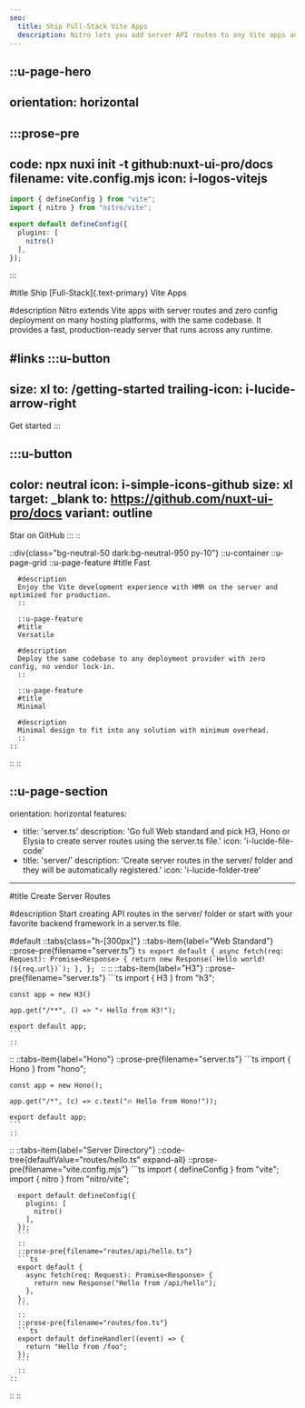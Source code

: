 ```yaml
---
seo:
  title: Ship Full-Stack Vite Apps
  description: Nitro lets you add server API routes to any Vite apps and deploy with zero configuration on your favorite hosting platform.
---
```


::u-page-hero
---
orientation: horizontal
---
  :::prose-pre
  ---
  code: npx nuxi init -t github:nuxt-ui-pro/docs
  filename: vite.config.mjs
  icon: i-logos-vitejs
  ---
  ```ts
  import { defineConfig } from "vite";
  import { nitro } from "nitro/vite";

  export default defineConfig({
    plugins: [
      nitro()
    ],
  });
  ```
  :::

#title
Ship [Full-Stack]{.text-primary} Vite Apps

#description
Nitro extends Vite apps with server routes and zero config deployment on many hosting platforms, with the same codebase. It provides a fast, production-ready server that runs across any runtime.

#links
  :::u-button
  ---
  size: xl
  to: /getting-started
  trailing-icon: i-lucide-arrow-right
  ---
  Get started
  :::

  :::u-button
  ---
  color: neutral
  icon: i-simple-icons-github
  size: xl
  target: _blank
  to: https://github.com/nuxt-ui-pro/docs
  variant: outline
  ---
  Star on GitHub
  :::
::

::div{class="bg-neutral-50 dark:bg-neutral-950 py-10"}
  ::u-container
    ::u-page-grid
      ::u-page-feature
      #title
      Fast

      #description
      Enjoy the Vite development experience with HMR on the server and optimized for production.
      ::

      ::u-page-feature
      #title
      Versatile

      #description
      Deploy the same codebase to any deployment provider with zero config, no vendor lock-in.
      ::

      ::u-page-feature
      #title
      Minimal

      #description
      Minimal design to fit into any solution with minimum overhead.
      ::
    ::
  ::
::

::u-page-section
---
orientation: horizontal
features:
  - title: 'server.ts'
    description: 'Go full Web standard and pick H3, Hono or Elysia to create server routes using the server.ts file.'
    icon: 'i-lucide-file-code'
  - title: 'server/'
    description: 'Create server routes in the server/ folder and they will be automatically registered.'
    icon: 'i-lucide-folder-tree'
---
#title
Create Server Routes

#description
Start creating API routes in the server/ folder or start with your favorite backend framework in a server.ts file.

#default
::tabs{class="h-[300px]"}
  ::tabs-item{label="Web Standard"}
    ::prose-pre{filename="server.ts"}
    ```ts
    export default {
      async fetch(req: Request): Promise<Response> {
        return new Response(`Hello world! (${req.url})`);
      },
    };
    ```
    ::
  ::
  ::tabs-item{label="H3"}
    ::prose-pre{filename="server.ts"}
    ```ts
    import { H3 } from "h3";

    const app = new H3()

    app.get("/**", () => "⚡️ Hello from H3!");

    export default app;
    ```
    ::
  ::
  ::tabs-item{label="Hono"}
    ::prose-pre{filename="server.ts"}
    ```ts
    import { Hono } from "hono";

    const app = new Hono();

    app.get("/*", (c) => c.text("🔥 Hello from Hono!"));

    export default app;
    ```
    ::
  ::
  ::tabs-item{label="Server Directory"}
    ::code-tree{defaultValue="routes/hello.ts" expand-all}
      ::prose-pre{filename="vite.config.mjs"}
      ```ts
      import { defineConfig } from "vite";
      import { nitro } from "nitro/vite";

      export default defineConfig({
        plugins: [
          nitro()
        ],
      });
      ```
      ::
      ::prose-pre{filename="routes/api/hello.ts"}
      ```ts
      export default {
        async fetch(req: Request): Promise<Response> {
          return new Response("Hello from /api/hello");
        },
      };
      ```
      ::
      ::prose-pre{filename="routes/foo.ts"}
      ```ts
      export default defineHandler((event) => {
        return "Hello from /foo";
      });
      ```
      ::
    ::
  ::
::
